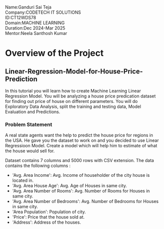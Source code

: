Name:Ganduri Sai Teja  
Company:CODETECH IT SOLUTIONS  
ID:CT12WDS78  
Domain:MACHINE LEARNING  
Duration:Dec 2024-Mar 2025  
Mentor:Neela Santhosh Kumar

# Overview of the Project


## Linear-Regression-Model-for-House-Price-Prediction

In this tutorial you will learn how to create Machine Learning Linear Regression Model. You will be analyzing a house price predication dataset for finding out price of house on different parameters. You will do Exploratory Data Analysis, split the training and testing data, Model Evaluation and Predictions. 

### Problem Statement
A real state agents want the help to predict the house price for regions in the USA. He gave you the dataset to work on and you decided to use Linear Regressioon Model. Create a model which will help him to estimate of what the house would sell for.

Dataset contains 7 columns and 5000 rows with CSV extension. The data contains the following columns :

- 'Avg. Area Income': Avg. Income of householder of the city house is located in.
- 'Avg. Area House Age': Avg. Age of Houses in same city.
- 'Avg. Area Number of Rooms': Avg. Number of Rooms for Houses in same city.
- 'Avg. Area Number of Bedrooms': Avg. Number of Bedrooms for Houses in same city.
- 'Area Population': Population of city.
- 'Price': Price that the house sold at.
- 'Address': Address of the houses.
